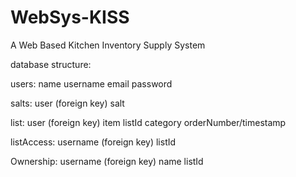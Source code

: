 WebSys-KISS
===========

A Web Based Kitchen Inventory Supply System

database structure:

users:
name
username
email
password

salts:
user (foreign key)
salt

list:
user (foreign key)
item 
listId
category
orderNumber/timestamp

listAccess:
username (foreign key)
listId

Ownership:
username (foreign key)
name
listId